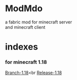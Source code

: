 # ModMdo
a fabric mod for minecraft server<br>
and minecraft client

# indexes

### for minecraft 1.18<br>
[Branch-1.18](https://github.com/zhuaidadaya/modMdo/tree/1.18)<br
[Release-1.18](https://github.com/zhuaidadaya/modMdo/releases?q=1.18&expanded=true)
